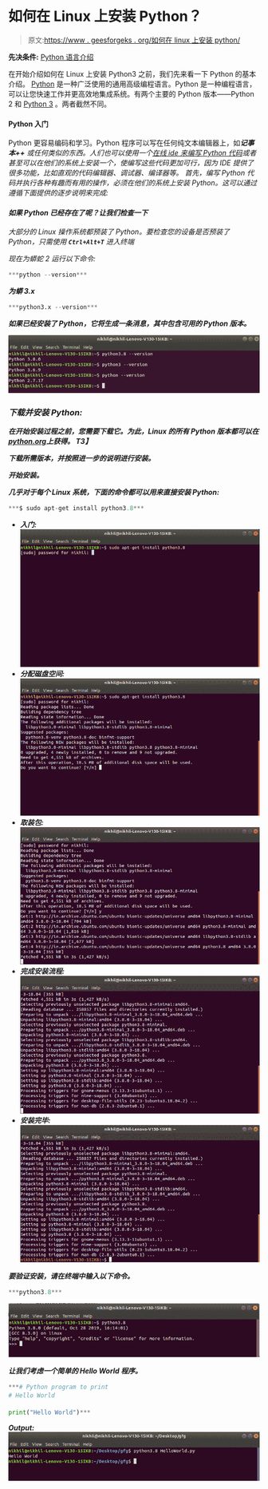 # 如何在 Linux 上安装 Python？

> 原文:[https://www . geesforgeks . org/如何在 linux 上安装 python/](https://www.geeksforgeeks.org/how-to-install-python-on-linux/)

**先决条件:** [Python 语言介绍](https://www.geeksforgeeks.org/python-language-introduction/)

在开始介绍如何在 Linux 上安装 Python3 之前，我们先来看一下 Python 的基本介绍。 [Python](https://www.geeksforgeeks.org/python-programming-language/) 是一种广泛使用的通用高级编程语言。Python 是一种编程语言，可以让您快速工作并更高效地集成系统。有两个主要的 Python 版本——Python 2 和 [Python 3](https://www.geeksforgeeks.org/python-tutorial-learn-python-3-with-examples/) 。两者截然不同。

#### Python 入门

Python 更容易编码和学习。Python 程序可以写在任何纯文本编辑器上，如****记事本++*** 或任何类似的东西。人们也可以使用一个[在线 ide 来编写 Python 代码](https://ide.geeksforgeeks.org/index.php)或者甚至可以在他们的系统上安装一个，使编写这些代码更加可行，因为 IDE 提供了很多功能，比如直观的代码编辑器、调试器、编译器等。
首先，编写 Python 代码并执行各种有趣而有用的操作，必须在他们的系统上安装 Python。这可以通过遵循下面提供的逐步说明来完成:*

#### *如果 Python 已经存在了呢？让我们检查一下*

*大部分的 Linux 操作系统都预装了 Python。要检查您的设备是否预装了 Python，只需使用 **`Ctrl+Alt+T`** 进入终端*

*现在为蟒蛇 2 运行以下命令:* 

```py
***python --version*** 
```

*****为蟒 3.x*****

```py
***python3.x --version*** 
```

***如果已经安装了 Python，它将生成一条消息，其中包含可用的 Python 版本。***

***![Check-python-version-for-linux](img/ad46aa6e08d688c41863a0aee4f12ded.png)***

### ***下载并安装 Python:***

***在开始安装过程之前，您需要下载它。为此，Linux 的所有 Python 版本都可以在[python.org](https://www.python.org/)上获得。
T3】***

***下载所需版本，并按照进一步的说明进行安装。***

*****开始安装。*****

***几乎对于每个 Linux 系统，下面的命令都可以用来直接安装 Python:***

```py
***$ sudo apt-get install python3.8*** 
```

*   *****入门:**
    ![Getting-Started](img/464145aa23995cc418ef74fbcf3066ff.png)***
*   *****分配磁盘空间:**
    ![Assigning-DiskSpace](img/7fe734012abb2b37c4fcc7c513722690.png)***
*   *****取装包:**
    ![Fetching-and-Installing-Packages](img/0a5d777e046c2dc3694d14f50fa1c3d7.png)***
*   *****完成安装流程:**
    ![Getting-through-the-installation-process](img/d5fa5680b486995d13c3c0aa6c95d4ac.png)***
*   *****安装完毕:**
    ![Finished-Installation](img/0a3ba89b75dbd9a799192c9a0a4438cd.png)***

***要验证安装，请在终端中输入以下命令。***

```py
***python3.8*** 
```

***![To-check-if-installed-correctly](img/daf5b9a9fb47cdc82bf8989669b74e4b.png)***

***让我们考虑一个简单的 Hello World 程序。***

```py
***# Python program to print
# Hello World

print("Hello World")***
```

*****Output:**![Hello-World-Python-Linux](img/6058035673b87504fc0242dd22c8fb00.png)***